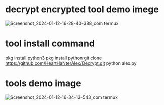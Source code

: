 # decrypt encrypted tool demo imege
![Screenshot_2024-01-12-16-28-40-388_com termux](https://github.com/HeartHaNterAlex/Decrypt/assets/139457526/ae4c2620-b4d4-475c-a0f4-d9f3732170b3)
# tool install command
pkg install python3
pkg install python
git clone https://github.com/HeartHaNterAlex/Decrypt.git
python alex.py

# tools demo image 
![Screenshot_2024-01-12-16-34-13-543_com termux](https://github.com/HeartHaNterAlex/Decrypt/assets/139457526/1182f394-f4a4-4df2-ba1d-bff52b72313d)
